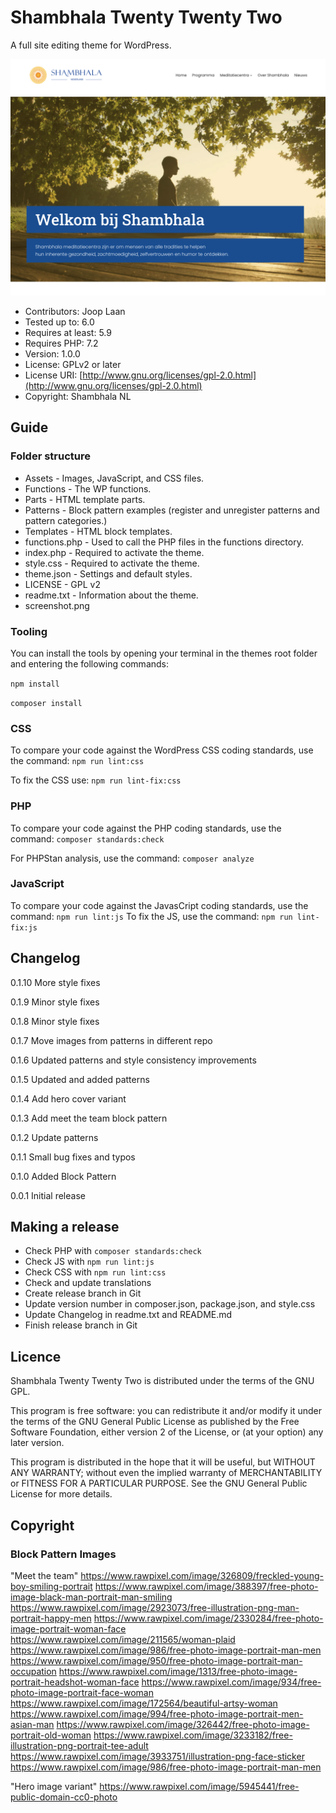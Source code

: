 # Shambhala Twenty Twenty Two

A full site editing theme for WordPress.

![Shambhala Twenty Twenty Two](https://github.com/perky-design/shambhala-nl-twentytwentytwo/blob/main/screenshot.png?raw=true)

* Contributors: Joop Laan
* Tested up to: 6.0
* Requires at least: 5.9
* Requires PHP: 7.2
* Version: 1.0.0
* License: GPLv2 or later
* License URI: [http://www.gnu.org/licenses/gpl-2.0.html](http://www.gnu.org/licenses/gpl-2.0.html)
* Copyright: Shambhala NL

## Guide

### Folder structure

* Assets        - Images, JavaScript, and CSS files.
* Functions     - The WP functions.
* Parts         - HTML template parts.
* Patterns      - Block pattern examples (register and unregister patterns and pattern categories.)
* Templates     - HTML block templates.
* functions.php - Used to call the PHP files in the functions directory.
* index.php     - Required to activate the theme.
* style.css     - Required to activate the theme.
* theme.json    - Settings and default styles.
* LICENSE       - GPL v2
* readme.txt    - Information about the theme.
* screenshot.png

### Tooling

You can install the tools by opening your terminal in the themes root folder
and entering the following commands:

```npm install```

```composer install```

### CSS

To compare your code against the WordPress CSS coding standards, use the command: ```npm run lint:css```

To fix the CSS use: ```npm run lint-fix:css```

### PHP

To compare your code against the PHP coding standards,
use the command: ```composer standards:check```

For PHPStan analysis, use the command: ```composer analyze```

### JavaScript

To compare your code against the JavasCript coding standards, use the command: ```npm run lint:js```
To fix the JS, use the command: ```npm run lint-fix:js```

## Changelog

0.1.10 More style fixes

0.1.9 Minor style fixes

0.1.8 Minor style fixes

0.1.7 Move images from patterns in different repo

0.1.6 Updated patterns and style consistency improvements

0.1.5 Updated and added patterns

0.1.4 Add hero cover variant

0.1.3 Add meet the team block pattern

0.1.2 Update patterns

0.1.1 Small bug fixes and typos

0.1.0 Added Block Pattern

0.0.1 Initial release

## Making a release

* Check PHP with ```composer standards:check```
* Check JS with ```npm run lint:js```
* Check CSS with ```npm run lint:css```
* Check and update translations
* Create release branch in Git
* Update version number in composer.json, package.json, and style.css
* Update Changelog in readme.txt and README.md
* Finish release branch in Git


## Licence

Shambhala Twenty Twenty Two is distributed under the terms of the GNU GPL.

This program is free software: you can redistribute it and/or modify
it under the terms of the GNU General Public License as published by
the Free Software Foundation, either version 2 of the License, or
(at your option) any later version.

This program is distributed in the hope that it will be useful,
but WITHOUT ANY WARRANTY; without even the implied warranty of
MERCHANTABILITY or FITNESS FOR A PARTICULAR PURPOSE. See the
GNU General Public License for more details.


## Copyright

### Block Pattern Images

"Meet the team"
https://www.rawpixel.com/image/326809/freckled-young-boy-smiling-portrait
https://www.rawpixel.com/image/388397/free-photo-image-black-man-portrait-man-smiling
https://www.rawpixel.com/image/2923073/free-illustration-png-man-portrait-happy-men
https://www.rawpixel.com/image/2330284/free-photo-image-portrait-woman-face
https://www.rawpixel.com/image/211565/woman-plaid
https://www.rawpixel.com/image/986/free-photo-image-portrait-man-men
https://www.rawpixel.com/image/950/free-photo-image-portrait-man-occupation
https://www.rawpixel.com/image/1313/free-photo-image-portrait-headshot-woman-face
https://www.rawpixel.com/image/934/free-photo-image-portrait-face-woman
https://www.rawpixel.com/image/172564/beautiful-artsy-woman
https://www.rawpixel.com/image/994/free-photo-image-portrait-men-asian-man
https://www.rawpixel.com/image/326442/free-photo-image-portrait-old-woman
https://www.rawpixel.com/image/3233182/free-illustration-png-portrait-tee-adult
https://www.rawpixel.com/image/3933751/illustration-png-face-sticker
https://www.rawpixel.com/image/986/free-photo-image-portrait-man-men

"Hero image variant"
https://www.rawpixel.com/image/5945441/free-public-domain-cc0-photo

